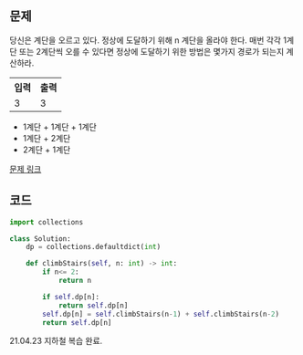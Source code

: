 ## 문제

당신은 계단을 오르고 있다. 정상에 도달하기 위해 n 계단을 올라야 한다. 매번 각각 1계단 또는 2계단씩 오를 수 있다면 정상에 도달하기 위한 방법은 몇가지 경로가 되는지 계산하라.

 <table>
	<th>입력</th>
	<th>출력</th>
	<tr><!-- 첫번째 줄 시작 -->
	    <td>3</td>
	    <td>3</td>
	</tr><!-- 첫번째 줄 끝 -->
    </table>

* 1계단 + 1계단 + 1계단
* 1계단 + 2계단
* 2계단 + 1계단

<a href="https://leetcode.com/problems/climbing-stairs/" target="_blank">문제 링크</a>

## 코드

```python
import collections

class Solution:
    dp = collections.defaultdict(int)

    def climbStairs(self, n: int) -> int:
        if n<= 2:
            return n

        if self.dp[n]:
            return self.dp[n]
        self.dp[n] = self.climbStairs(n-1) + self.climbStairs(n-2)
        return self.dp[n]
```


21.04.23 지하철 복습 완료. 